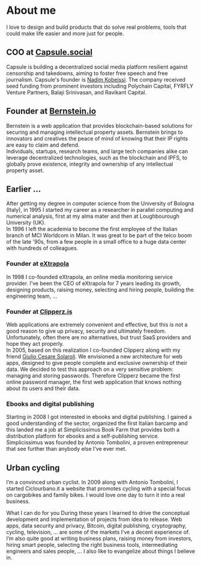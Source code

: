 # About me


I love to design and build products that do solve real problems, tools that could make life easier and more just for people.

## COO at [Capsule.social](https://capsule.social)
Capsule is building a decentralized social media platform resilient against censorship and takedowns, aiming to foster free speech and free journalism. Capsule's founder is [Nadim Kobeissi](https://en.wikipedia.org/wiki/Nadim_Kobeissi). The company received seed funding from prominent investors including Polychain Capital, FYRFLY Venture Partners, Balaji Srinivasan, and Ravikant Capital.

## Founder at [Bernstein.io](https://www.bernstein.io)
Bernstein is a web application that provides blockchain-based solutions for securing and managing intellectual property assets. Bernstein brings to innovators and creatives the peace of mind of knowing that their IP rights are easy to claim and defend.  
Individuals, startups, research teams, and large tech companies alike can leverage decentralized technologies, such as the blockchain and IPFS, to globally prove
existence, integrity and ownership of any intellectual property asset.


## Earlier ...
After getting my degree in computer science from the University of Bologna (Italy), in 1995 I started my career as a researcher in parallel computing and numerical analysis, first at my alma mater and then at Loughbourough University (UK).  
In 1996 I left the academia to become the first employee of the Italian branch of MCI Worldcom in Milan. It was great to be part of the telco boom of the late '90s, from a few people in a small office to a huge data center with hundreds of colleagues.

### Founder at [eXtrapola](https://www.extrapola.com)
In 1998 I co-founded eXtrapola, an online media monitoring service provider. I’ve been the CEO of eXtrapola for 7 years leading its growth, designing products, raising money, selecting and hiring people, building the engineering team, …

### Founder at [Clipperz.is](https://clipperz.is)
Web applications are extremely convenient and effective, but this is not a good reason to give up privacy, security and ultimately freedom. Unfortunately, often there are no alternatives, but trust SaaS providers and hope they act properly.  
In 2005, based on this realization I co-founded Clipperz along with my friend [Giulio Cesare Solaroli](https://www.linkedin.com/in/gcsolaroli/). We envisioned a new architecture for web apps, designed to give people complete and exclusive ownership of their data. We decided to test this approach on a very sensitive problem: managing and storing passwords. Therefore Clipperz became the first online password manager, the first web application that knows nothing about its users and their data.

### Ebooks and digital publishing
Starting in 2008 I got interested in ebooks and digital publishing. I gained a good understanding of the sector, organized the first Italian barcamp and this landed me a job at Simplicissimus Book Farm that provides both a distribution platform for ebooks and a self-publishing service.
Simplicissimus was founded by Antonio Tombolini, a proven entrepreneur that see further than anybody else I’ve ever met.

## Urban cycling
I’m a convinced urban cyclist. In 2009 along with Antonio Tombolini, I started Ciclourbano.it a website that promotes cycling with a special focus on cargobikes and family bikes. I would love one day to turn it into a real business.


What I can do for you
During these years I learned to drive the conceptual development and implementation of projects from idea to release. Web apps, data security and privacy, Bitcoin, digital publishing, cryptography, cycling, television, … are some of the markets I’ve a decent experience of. I’m also quite good at writing business plans, raising money from investors, hiring smart people, selecting the right business tools, intermediating engineers and sales people, … I also like to evangelize about things I believe in.
